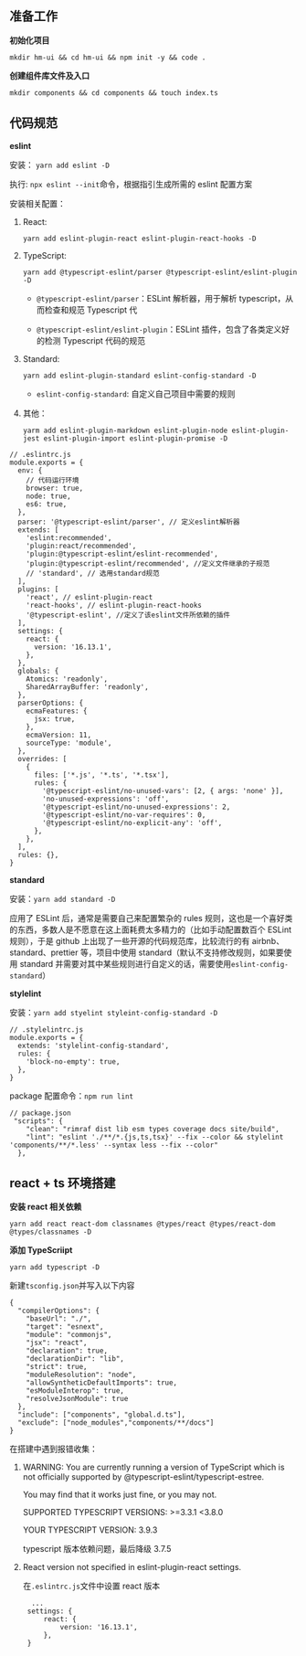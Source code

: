 ## 准备工作

**初始化项目**

`mkdir hm-ui && cd hm-ui && npm init -y && code .`

**创建组件库文件及入口**

`mkdir components && cd components && touch index.ts`

## 代码规范

**eslint**

安装： `yarn add eslint -D`

执行: `npx eslint --init`命令，根据指引生成所需的 eslint 配置方案

安装相关配置：

1. React:

   `yarn add eslint-plugin-react eslint-plugin-react-hooks -D`

2. TypeScript:

   `yarn add @typescript-eslint/parser @typescript-eslint/eslint-plugin -D`

   - `@typescript-eslint/parser`：ESLint 解析器，用于解析 typescript，从而检查和规范 Typescript 代

   - `@typescript-eslint/eslint-plugin`：ESLint 插件，包含了各类定义好的检测 Typescript 代码的规范

3. Standard:

   `yarn add eslint-plugin-standard eslint-config-standard -D`

   - `eslint-config-standard`: 自定义自己项目中需要的规则

4. 其他：

   `yarm add eslint-plugin-markdown eslint-plugin-node eslint-plugin-jest eslint-plugin-import eslint-plugin-promise -D`

```
// .eslintrc.js
module.exports = {
  env: {
    // 代码运行环境
    browser: true,
    node: true,
    es6: true,
  },
  parser: '@typescript-eslint/parser', // 定义eslint解析器
  extends: [
    'eslint:recommended',
    'plugin:react/recommended',
    'plugin:@typescript-eslint/eslint-recommended',
    'plugin:@typescript-eslint/recommended', //定义文件继承的子规范
    // 'standard', // 选用standard规范
  ],
  plugins: [
    'react', // eslint-plugin-react
    'react-hooks', // eslint-plugin-react-hooks
    '@typescript-eslint', //定义了该eslint文件所依赖的插件
  ],
  settings: {
    react: {
      version: '16.13.1',
    },
  },
  globals: {
    Atomics: 'readonly',
    SharedArrayBuffer: 'readonly',
  },
  parserOptions: {
    ecmaFeatures: {
      jsx: true,
    },
    ecmaVersion: 11,
    sourceType: 'module',
  },
  overrides: [
    {
      files: ['*.js', '*.ts', '*.tsx'],
      rules: {
        '@typescript-eslint/no-unused-vars': [2, { args: 'none' }],
        'no-unused-expressions': 'off',
        '@typescript-eslint/no-unused-expressions': 2,
        '@typescript-eslint/no-var-requires': 0,
        '@typescript-eslint/no-explicit-any': 'off',
      },
    },
  ],
  rules: {},
}

```

**standard**

安装：`yarn add standard -D`

应用了 ESLint 后，通常是需要自己来配置繁杂的 rules 规则，这也是一个喜好类的东西，多数人是不愿意在这上面耗费太多精力的（比如手动配置数百个 ESLint 规则），于是 github 上出现了一些开源的代码规范库，比较流行的有 airbnb、standard、prettier 等，项目中使用 standard（默认不支持修改规则，如果要使用 standard 并需要对其中某些规则进行自定义的话，需要使用`eslint-config-standard`）

**stylelint**

安装：`yarn add styelint styleint-config-standard -D`

```
// .stylelintrc.js
module.exports = {
  extends: 'stylelint-config-standard',
  rules: {
    'block-no-empty': true,
  },
}

```

package 配置命令：`npm run lint`

```
// package.json
 "scripts": {
    "clean": "rimraf dist lib esm types coverage docs site/build",
    "lint": "eslint './**/*.{js,ts,tsx}' --fix --color && stylelint 'components/**/*.less' --syntax less --fix --color"
  },
```

## react + ts 环境搭建

**安装 react 相关依赖**

`yarn add react react-dom classnames @types/react @types/react-dom @types/classnames -D`

**添加 TypeScriipt**

`yarn add typescript -D`

新建`tsconfig.json`并写入以下内容

```
{
  "compilerOptions": {
    "baseUrl": "./",
    "target": "esnext",
    "module": "commonjs",
    "jsx": "react",
    "declaration": true,
    "declarationDir": "lib",
    "strict": true,
    "moduleResolution": "node",
    "allowSyntheticDefaultImports": true,
    "esModuleInterop": true,
    "resolveJsonModule": true
  },
  "include": ["components", "global.d.ts"],
  "exclude": ["node_modules","components/**/docs"]
}

```

在搭建中遇到报错收集：

1. WARNING: You are currently running a version of TypeScript which is not officially supported by @typescript-eslint/typescript-estree.

   You may find that it works just fine, or you may not.

   SUPPORTED TYPESCRIPT VERSIONS: >=3.3.1 <3.8.0

   YOUR TYPESCRIPT VERSION: 3.9.3

   typescript 版本依赖问题，最后降级 3.7.5

1. React version not specified in eslint-plugin-react settings.

   在`.eslintrc.js`文件中设置 react 版本

   ```
     ...
   	settings: {
   		react: {
   			version: '16.13.1',
   		},
   	}
   ```

